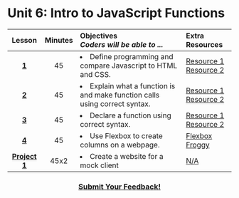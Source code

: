 # Unit 6: Intro to JavaScript Functions





|Lesson|Minutes|Objectives <br> *Coders will be able to ...*|Extra Resources|
|:-------:|:-------:|:-------|:-------|
|[**1**](https://drive.google.com/open?id=1GPPbEG_idE_HoyoCqtGkQB0g6gsYJVV_GwtAt6dqY3w)|45| <li> Define programming and compare Javascript to HTML and CSS. </li> |[Resource 1]()<br>[Resource 2]()|
|[**2**](https://docs.google.com/presentation/d/1eyCvDgrWtgO0FBlRMS-3kUsPNKuewaY-Okoo4T4-8FE/edit#slide=id.g234d055c7c_0_37)|45|<li> Explain what a function is and make function calls using correct syntax.</li>|[Resource 1]()<br>[Resource 2]()|
|[**3**](https://docs.google.com/presentation/d/12bysa5n8-AXFgO0yWo6VsT6wzyd0-t2LsBZHy1sIUtw/edit#slide=id.g1d0118cf2a_0_406)|45|<li> Declare a function using correct syntax.</li> |[Resource 1]()<br>[Resource 2]()|
|[**4**]()|45|<li> Use Flexbox to create columns on a webpage.</li>|[Flexbox Froggy](https://flexboxfroggy.com/)|
|[**Project 1**](https://docs.google.com/presentation/d/1ehDnSN-u10uo1g5sKlBxriTl4uBQkjYiDvWpVTetvwg/edit?usp=sharing)|45x2|<li>Create a website for a mock client</li>|[N/A]()|


<h3 align="center"><a href="https://docs.google.com/forms/d/e/1FAIpQLSfx0wkLyw_jSOhWR2yY8GTR8TV2NXYZc40us7aPHnl9bO6WAQ/viewform">Submit Your Feedback!</a></h3>


